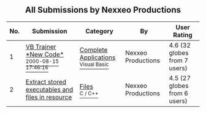 ﻿<div align="center">

## All Submissions by Nexxeo Productions

</div>

No.  | Submission | Category | By   | User Rating
---- | ---------- | -------- | ---- | -----------
1 | [VB Trainer \*New Code\*<br /><sup>2000-08-15 17:46:16</sup>](https://github.com/Planet-Source-Code/nexxeo-productions-vb-trainer-new-code__1-10650) | [Complete Applications<br /><sup>Visual Basic</sup>](../ByCategory/complete-applications__1-27.md) | Nexxeo Productions | 4.6 (32 globes from 7 users)
2 | [Extract stored executables and files in resource<br />](https://github.com/Planet-Source-Code/nexxeo-productions-extract-stored-executables-and-files-in-resource__3-5228) | [Files<br /><sup>C / C++</sup>](../ByCategory/files__3-2.md) | Nexxeo Productions | 4.5 (27 globes from 6 users)
